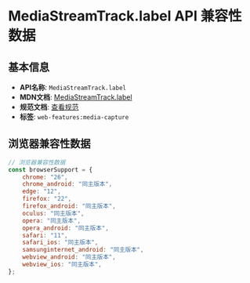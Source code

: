 # MediaStreamTrack.label API 兼容性数据

## 基本信息

- **API名称**: `MediaStreamTrack.label`
- **MDN文档**: [MediaStreamTrack.label](https://developer.mozilla.org/docs/Web/API/MediaStreamTrack/label)
- **规范文档**: [查看规范](https://w3c.github.io/mediacapture-main/#dom-mediastreamtrack-label)
- **标签**: `web-features:media-capture`

## 浏览器兼容性数据

```javascript
// 浏览器兼容性数据
const browserSupport = {
    chrome: "26",
    chrome_android: "同主版本",
    edge: "12",
    firefox: "22",
    firefox_android: "同主版本",
    oculus: "同主版本",
    opera: "同主版本",
    opera_android: "同主版本",
    safari: "11",
    safari_ios: "同主版本",
    samsunginternet_android: "同主版本",
    webview_android: "同主版本",
    webview_ios: "同主版本",
};

```

